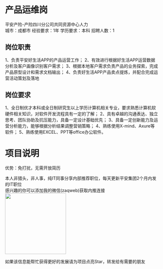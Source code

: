 # 产品运维岗
平安产险-产险四川分公司共同资源中心人力  
城市：成都市 经验要求：1年 学历要求：本科  招聘人数：1

## 岗位职责
1、负责平安好生活APP的产品运营工作；
   2、有效进行根据好生活APP运营数据分析及客户画像识别客户需求；
   3、根据本地客户需求负责产品的业务探索，完成产品原型设计和需求文档输出；
   4、负责好生活APP产品卖点提炼，并配合完成运营活动策划及落地

## 岗位要求
1、全日制优才本科或全日制研究生以上学历计算机相关专业，要求熟悉计算机软硬件相关知识，对软件开发流程具有一定的了解；
   2、具有卓越的沟通表达、独立思考、团队协助及抗压能力，具备一定设计基础优先；
   3、具备一定创新能力及运营分析能力，能够根据分析结果调整营销策略；
   4、熟练使用X-mind、Axure等软件；
   5、熟练使用EXCEL、PPT等office办公软件。

# 项目说明

优势：免打扰，无需开放简历

本人非猎头，非人事，纯IT同事分享内部推荐职位，每天更新平安集团2个月内发的IT职位  
感兴趣的你可以添加我的微信(zaqweb)获取内推连接  
<img src="https://github.com/zaqweb/PA-IT-JOBS/blob/master/WechatICode.jpeg"  height="200" width="200">

如果该信息能帮忙获得更好的发展请为项目点亮Star，转发给有需要的朋友




